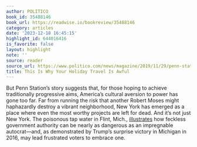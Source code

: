 ```yaml
---
author: POLITICO
book_id: 35488146
book_url: https://readwise.io/bookreview/35488146
category: articles
date: '2023-12-18 16:45:15'
highlight_id: 644016416
is_favorite: false
layout: highlight
note: ''
source: reader
source_url: https://www.politico.com/news/magazine/2019/11/29/penn-station-robert-caro-073564
title: This Is Why Your Holiday Travel Is Awful
---
```


But Penn Station’s story suggests that, for those hoping to achieve traditionally progressive aims, America’s cultural aversion to power has gone too far. Far from running the risk that another Robert Moses might haphazardly destroy a vibrant neighborhood, New York has emerged as a place where even the most worthy projects are left for dead. And it’s not just New York. The poisonous tap water in Flint, Mich., [illustrates](https://www.michiganradio.org/post/does-flint-have-clean-water-yes-it-s-complicated) how feckless government authority can be nearly as dangerous as an impregnable autocrat—and, as demonstrated by Trump’s surprise victory in Michigan in 2016, may lead frustrated voters to embrace one.